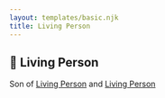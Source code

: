 ```yaml
---
layout: templates/basic.njk
title: Living Person
---
```

## 🔵 Living Person

Son of [Living Person](/people/6/63426026) and [Living Person](/people/4/46067436)
